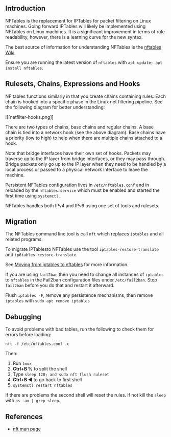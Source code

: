 
## Introduction

NFTables is the replacement for IPTables for packet filtering on Linux machines.  Going forward IPTables will likely be implemented using NFTables on Linux machines.  It is a significant improvement in terms of rule readability, however, there is a learning curve for the new syntax.

The best source of information for understanding NFTables is the [nftables Wiki](https://wiki.nftables.org/wiki-nftables/index.php/Main_Page)

Ensure you are running the latest version of `nftables` with `apt update; apt install nftables`.
## Rulesets, Chains, Expressions and Hooks

NF tables functions similarly in that you create chains containing rules. Each chain is hooked into a specific phase in the Linux net filtering pipeline. See the following diagram for better understanding:

![[netfilter-hooks.png]]

There are two types of chains, base chains and regular chains.  A base chain is tied into a network hook (see the above diagram).  Base chains have a priority (low to high) to help when there are multiple chains attached to a hook.

Note that bridge interfaces have their own set of hooks.  Packets may traverse up to the IP layer from bridge interfaces, or they may pass through.  Bridge packets only go up to the IP layer when they need to be handled by a local process or passed to a physical network interface to leave the machine.

Persistent NFTables configuration lives in `/etc/nftables.conf` and in reloaded by the `nftables.service` which must be enabled and started the first time using `systemctl`.

NFTables handles both IPv4 and IPv6 using one set of tools and rulesets.

## Migration

The NFTables command line tool is call `nft` which replaces `iptables` and all related programs.

To migrate IPTablesto NFTables use the tool `iptables-restore-translate` and `ip6tables-restore-translate`.

See [Moving from iptables to nftables](https://wiki.nftables.org/wiki-nftables/index.php/Moving_from_iptables_to_nftables) for more information.

If you are using `fail2ban` then you need to change all instances of `iptables` to `nftables` in the Fail2ban configuration files under `/etc/fail2ban`.  Stop `fail2ban` before you do that and restart it afterward.

Flush `iptables -F`, remove any persistence mechanisms, then remove `iptables` with `sudo apt remove iptables`
## Debugging

To avoid problems with bad tables, run the following to check them for errors before loading:

```
nft -f /etc/nftables.conf -c
```

Then:

1. Run `tmux`
2. **Ctrl+B %** to split the shell
3. Type `sleep 120; and sudo nft flush ruleset`
4. **Ctrl+B ◀** to go back to first shell
5. `systemctl restart nftables`
 
If there are problems the second shell will reset the rules. If not kill the `sleep` with `ps -ax | grep sleep`.

## References

- [nft man page](https://www.mankier.com/8/nft)